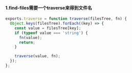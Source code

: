 #### 1.find-files需要一个traverse来得到文件名
```js
exports.traverse = function traverse(filesTree, fn) {
  Object.keys(filesTree).forEach((key) => {
    const value = filesTree[key];
    if (typeof value === 'string') {
      fn(value);
      return;
    }

    traverse(value, fn);
  });
};
```
